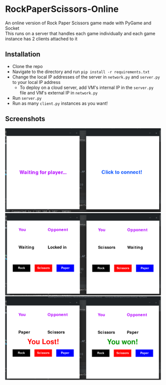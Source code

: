 # RockPaperScissors-Online
An online version of Rock Paper Scissors game made with PyGame and Socket <br />
This runs on a server that handles each game individually and each game instance has 2 clients attached to it <br />

## Installation
* Clone the repo
* Navigate to the directory and run `pip install -r requirements.txt`
* Change the local IP addresses of the server in `network.py` and `server.py` to your local IP address
	* To deploy on a cloud server, add VM's internal IP in the `server.py` file and VM's external IP in `network.py`
* Run `server.py`
* Run as many `client.py` instances as you want!

## Screenshots
![Alt](/Screenshots/Waiting.png "Waiting Screen")
![Alt](/Screenshots/Playing.png "Game Screen")
![Alt](/Screenshots/Complete.png "Win Screen")
